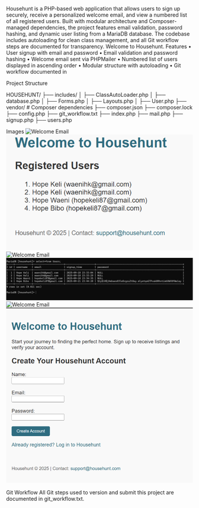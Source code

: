 Househunt is a PHP-based web application that allows users to sign up securely, receive a personalized welcome email, and view a numbered list of all registered users. Built with modular architecture and Composer-managed dependencies, the project features email validation, password hashing, and dynamic user listing from a MariaDB database. The codebase includes autoloading for clean class management, and all Git workflow steps are documented for transparency. Welcome to Househunt.
 Features
• 	User signup with email and password
• 	Email validation and password hashing
• 	Welcome email sent via PHPMailer
• 	Numbered list of users displayed in ascending order
• 	Modular structure with autoloading
• 	Git workflow documented in 

Project Structure

HOUSEHUNT/
├── includes/
│   ├── ClassAutoLoader.php
│   ├── database.php
│   ├── Forms.php
│   ├── Layouts.php
│   ├── User.php
├── vendor/               # Composer dependencies
├── composer.json
├── composer.lock
├── config.php
├── git_workflow.txt
├── index.php
├── mail.php
├── signup.php
├── users.php

Images
![Welcome Email](Images/Personalised_Email.png)
![User Listing](Images/Registered_Users.png)
![Welcome Email](Images/welcome_email.png)
![Database_view](Images/database_image.png)
![Welcome Email](Images/welcome_email.png)
![Site_Page](Images/Site_Page.png)

Git Workflow
All Git steps used to version and submit this project are documented in git_workflow.txt.
